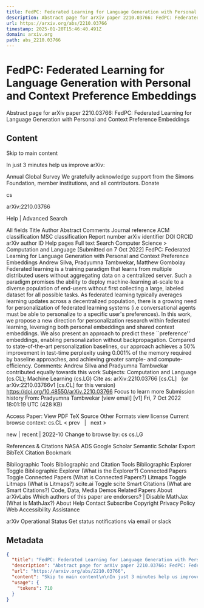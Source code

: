 ```yaml
---
title: FedPC: Federated Learning for Language Generation with Personal and Context Preference Embeddings
description: Abstract page for arXiv paper 2210.03766: FedPC: Federated Learning for Language Generation with Personal and Context Preference Embeddings
url: https://arxiv.org/abs/2210.03766
timestamp: 2025-01-20T15:46:40.491Z
domain: arxiv.org
path: abs_2210.03766
---
```


# FedPC: Federated Learning for Language Generation with Personal and Context Preference Embeddings


Abstract page for arXiv paper 2210.03766: FedPC: Federated Learning for Language Generation with Personal and Context Preference Embeddings


## Content

Skip to main content

In just 3 minutes help us improve arXiv:

Annual Global Survey
We gratefully acknowledge support from the Simons Foundation, member institutions, and all contributors.
Donate
>
cs
>
arXiv:2210.03766

Help | Advanced Search

All fields
Title
Author
Abstract
Comments
Journal reference
ACM classification
MSC classification
Report number
arXiv identifier
DOI
ORCID
arXiv author ID
Help pages
Full text
Search
Computer Science > Computation and Language
[Submitted on 7 Oct 2022]
FedPC: Federated Learning for Language Generation with Personal and Context Preference Embeddings
Andrew Silva, Pradyumna Tambwekar, Matthew Gombolay
Federated learning is a training paradigm that learns from multiple distributed users without aggregating data on a centralized server. Such a paradigm promises the ability to deploy machine-learning at-scale to a diverse population of end-users without first collecting a large, labeled dataset for all possible tasks. As federated learning typically averages learning updates across a decentralized population, there is a growing need for personalization of federated learning systems (i.e conversational agents must be able to personalize to a specific user's preferences). In this work, we propose a new direction for personalization research within federated learning, leveraging both personal embeddings and shared context embeddings. We also present an approach to predict these ``preference'' embeddings, enabling personalization without backpropagation. Compared to state-of-the-art personalization baselines, our approach achieves a 50\% improvement in test-time perplexity using 0.001\% of the memory required by baseline approaches, and achieving greater sample- and compute-efficiency.
Comments:	Andrew Silva and Pradyumna Tambwekar contributed equally towards this work
Subjects:	Computation and Language (cs.CL); Machine Learning (cs.LG)
Cite as:	arXiv:2210.03766 [cs.CL]
 	(or arXiv:2210.03766v1 [cs.CL] for this version)
 	
https://doi.org/10.48550/arXiv.2210.03766
Focus to learn more
Submission history
From: Pradyumna Tambwekar [view email]
[v1] Fri, 7 Oct 2022 18:01:19 UTC (428 KB)

Access Paper:
View PDF
TeX Source
Other Formats
view license
Current browse context:
cs.CL
< prev   |   next >

new | recent | 2022-10
Change to browse by:
cs
cs.LG

References & Citations
NASA ADS
Google Scholar
Semantic Scholar
Export BibTeX Citation
Bookmark
 
Bibliographic Tools
Bibliographic and Citation Tools
Bibliographic Explorer Toggle
Bibliographic Explorer (What is the Explorer?)
Connected Papers Toggle
Connected Papers (What is Connected Papers?)
Litmaps Toggle
Litmaps (What is Litmaps?)
scite.ai Toggle
scite Smart Citations (What are Smart Citations?)
Code, Data, Media
Demos
Related Papers
About arXivLabs
Which authors of this paper are endorsers? | Disable MathJax (What is MathJax?)
About
Help
Contact
Subscribe
Copyright
Privacy Policy
Web Accessibility Assistance

arXiv Operational Status 
Get status notifications via email or slack

## Metadata

```json
{
  "title": "FedPC: Federated Learning for Language Generation with Personal and Context Preference Embeddings",
  "description": "Abstract page for arXiv paper 2210.03766: FedPC: Federated Learning for Language Generation with Personal and Context Preference Embeddings",
  "url": "https://arxiv.org/abs/2210.03766",
  "content": "Skip to main content\n\nIn just 3 minutes help us improve arXiv:\n\nAnnual Global Survey\nWe gratefully acknowledge support from the Simons Foundation, member institutions, and all contributors.\nDonate\n>\ncs\n>\narXiv:2210.03766\n\nHelp | Advanced Search\n\nAll fields\nTitle\nAuthor\nAbstract\nComments\nJournal reference\nACM classification\nMSC classification\nReport number\narXiv identifier\nDOI\nORCID\narXiv author ID\nHelp pages\nFull text\nSearch\nComputer Science > Computation and Language\n[Submitted on 7 Oct 2022]\nFedPC: Federated Learning for Language Generation with Personal and Context Preference Embeddings\nAndrew Silva, Pradyumna Tambwekar, Matthew Gombolay\nFederated learning is a training paradigm that learns from multiple distributed users without aggregating data on a centralized server. Such a paradigm promises the ability to deploy machine-learning at-scale to a diverse population of end-users without first collecting a large, labeled dataset for all possible tasks. As federated learning typically averages learning updates across a decentralized population, there is a growing need for personalization of federated learning systems (i.e conversational agents must be able to personalize to a specific user's preferences). In this work, we propose a new direction for personalization research within federated learning, leveraging both personal embeddings and shared context embeddings. We also present an approach to predict these ``preference'' embeddings, enabling personalization without backpropagation. Compared to state-of-the-art personalization baselines, our approach achieves a 50\\% improvement in test-time perplexity using 0.001\\% of the memory required by baseline approaches, and achieving greater sample- and compute-efficiency.\nComments:\tAndrew Silva and Pradyumna Tambwekar contributed equally towards this work\nSubjects:\tComputation and Language (cs.CL); Machine Learning (cs.LG)\nCite as:\tarXiv:2210.03766 [cs.CL]\n \t(or arXiv:2210.03766v1 [cs.CL] for this version)\n \t\nhttps://doi.org/10.48550/arXiv.2210.03766\nFocus to learn more\nSubmission history\nFrom: Pradyumna Tambwekar [view email]\n[v1] Fri, 7 Oct 2022 18:01:19 UTC (428 KB)\n\nAccess Paper:\nView PDF\nTeX Source\nOther Formats\nview license\nCurrent browse context:\ncs.CL\n< prev   |   next >\n\nnew | recent | 2022-10\nChange to browse by:\ncs\ncs.LG\n\nReferences & Citations\nNASA ADS\nGoogle Scholar\nSemantic Scholar\nExport BibTeX Citation\nBookmark\n \nBibliographic Tools\nBibliographic and Citation Tools\nBibliographic Explorer Toggle\nBibliographic Explorer (What is the Explorer?)\nConnected Papers Toggle\nConnected Papers (What is Connected Papers?)\nLitmaps Toggle\nLitmaps (What is Litmaps?)\nscite.ai Toggle\nscite Smart Citations (What are Smart Citations?)\nCode, Data, Media\nDemos\nRelated Papers\nAbout arXivLabs\nWhich authors of this paper are endorsers? | Disable MathJax (What is MathJax?)\nAbout\nHelp\nContact\nSubscribe\nCopyright\nPrivacy Policy\nWeb Accessibility Assistance\n\narXiv Operational Status \nGet status notifications via email or slack",
  "usage": {
    "tokens": 710
  }
}
```
